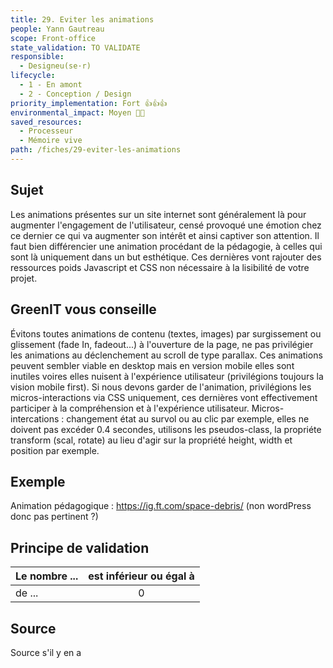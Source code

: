 ```yaml
---
title: 29. Eviter les animations
people: Yann Gautreau
scope: Front-office
state_validation: TO VALIDATE
responsible: 
  - Designeu(se·r)
lifecycle: 
  - 1 - En amont
  - 2 - Conception / Design
priority_implementation: Fort 👍👍👍
environmental_impact: Moyen 🌱🌱
saved_resources: 
  - Processeur
  - Mémoire vive
path: /fiches/29-eviter-les-animations
---
```


## Sujet

Les animations présentes sur un site internet sont généralement là pour augmenter l'engagement de l'utilisateur, censé provoqué une émotion chez ce dernier ce qui va augmenter son intérêt et ainsi captiver son attention. Il faut bien différencier une animation procédant de la pédagogie, à celles qui sont là uniquement dans un but esthétique. Ces dernières vont rajouter des ressources poids Javascript et CSS non nécessaire à la lisibilité de votre projet.

## GreenIT vous conseille

Évitons toutes animations de contenu (textes, images) par surgissement ou glissement (fade In, fadeout...) à l'ouverture de la page, ne pas privilégier les animations au déclenchement au scroll de type parallax. Ces animations peuvent sembler viable en desktop mais en version mobile elles sont inutiles voires elles nuisent à l'expérience utilisateur (privilégions toujours la vision mobile first). Si nous devons garder de l'animation, privilégions les micros-interactions via CSS uniquement, ces dernières vont effectivement participer à la compréhension et à l'expérience utilisateur.
Micros-intercations : changement état au survol ou au clic par exemple, elles ne doivent pas excéder 0.4 secondes, utilisons les pseudos-class, la propriéte transform (scal, rotate) au lieu d'agir sur la propriété height, width et position par exemple.

## Exemple

Animation pédagogique : https://ig.ft.com/space-debris/ (non wordPress donc pas pertinent ?)

## Principe de validation

| Le nombre ... | est inférieur ou égal à |
| ------------- | :---------------------: |
| de ...        |            0            |

## Source

Source s'il y en a
